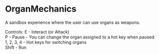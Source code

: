 # OrganMechanics

A sandbox experience where the user can use organs as weapons.

Controls:
E - Interact (or Attack)  
P - Pause - You can change the organ assigned to a hot key when paused  
1, 2, 3, 4 - Hot keys for switching organs  
Shift - Run
